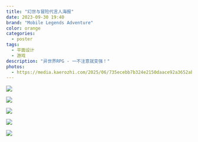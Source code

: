 ```yaml
---
title: "幻世与冒险代言人海报"
date: 2023-09-30 19:40
brand: "Mobile Legends Adventure"
color: orange
categories: 
  - poster
tags: 
  - 平面设计
  - 游戏
description: "异世界RPG - 一不注意就变强！"
photos:
  - https://media.kaerozhi.com/2025/06/735ecebb7b324e2150daace92a3652ab.webp
---
```

![](https://media.kaerozhi.com/2025/06/922320a5c96169c5e4bbe6ff0ce485c3.webp)

![](https://media.kaerozhi.com/2025/06/74aa5b22c3c15b9964e62b509b6dfdb2.webp)

![](https://media.kaerozhi.com/2025/06/e41aa94819f2c8adddea5b0f961cf10b.webp)

![](https://media.kaerozhi.com/2025/06/8bd1761961c292a76e8aec884edf310b.webp)

![](https://media.kaerozhi.com/2025/06/5740d2067fe9367038273822df27d7f3.webp)

